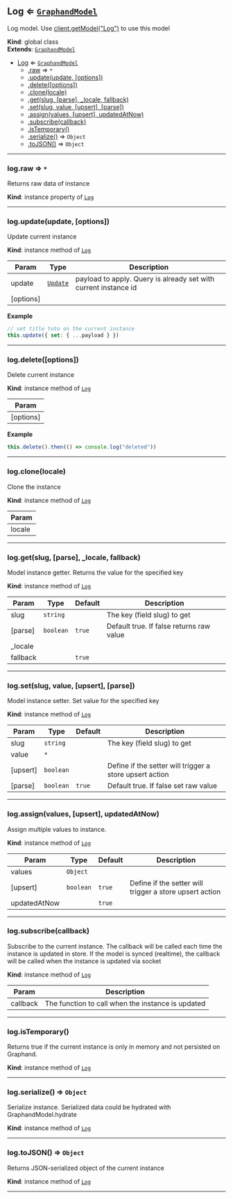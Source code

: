 <a name="Log"></a>

## Log ⇐ [<code>GraphandModel</code>](GraphandModel.md#GraphandModel)
Log model. Use [client.getModel("Log")](Client.md#Client+getModel) to use this model

**Kind**: global class  
**Extends**: [<code>GraphandModel</code>](GraphandModel.md#GraphandModel)  

* [Log](Log.md#Log) ⇐ [<code>GraphandModel</code>](GraphandModel.md#GraphandModel)
    * [.raw](#GraphandModel+raw) ⇒ <code>\*</code>
    * [.update(update, [options])](#GraphandModel+update)
    * [.delete([options])](#GraphandModel+delete)
    * [.clone(locale)](#GraphandModel+clone)
    * [.get(slug, [parse], _locale, fallback)](#GraphandModel+get)
    * [.set(slug, value, [upsert], [parse])](#GraphandModel+set)
    * [.assign(values, [upsert], updatedAtNow)](#GraphandModel+assign)
    * [.subscribe(callback)](#GraphandModel+subscribe)
    * [.isTemporary()](#GraphandModel+isTemporary)
    * [.serialize()](#GraphandModel+serialize) ⇒ <code>Object</code>
    * [.toJSON()](#GraphandModel+toJSON) ⇒ <code>Object</code>


* * *

<a name="GraphandModel+raw"></a>

### log.raw ⇒ <code>\*</code>
Returns raw data of instance

**Kind**: instance property of [<code>Log</code>](Log.md#Log)  

* * *

<a name="GraphandModel+update"></a>

### log.update(update, [options])
Update current instance

**Kind**: instance method of [<code>Log</code>](Log.md#Log)  

| Param | Type | Description |
| --- | --- | --- |
| update | [<code>Update</code>](typedef.md#Update) | payload to apply. Query is already set with current instance id |
| [options] |  |  |

**Example**  
```js
// set title toto on the current instance
this.update({ set: { ...payload } })
```

* * *

<a name="GraphandModel+delete"></a>

### log.delete([options])
Delete current instance

**Kind**: instance method of [<code>Log</code>](Log.md#Log)  

| Param |
| --- |
| [options] | 

**Example**  
```js
this.delete().then(() => console.log("deleted"))
```

* * *

<a name="GraphandModel+clone"></a>

### log.clone(locale)
Clone the instance

**Kind**: instance method of [<code>Log</code>](Log.md#Log)  

| Param |
| --- |
| locale | 


* * *

<a name="GraphandModel+get"></a>

### log.get(slug, [parse], _locale, fallback)
Model instance getter. Returns the value for the specified key

**Kind**: instance method of [<code>Log</code>](Log.md#Log)  

| Param | Type | Default | Description |
| --- | --- | --- | --- |
| slug | <code>string</code> |  | The key (field slug) to get |
| [parse] | <code>boolean</code> | <code>true</code> | Default true. If false returns raw value |
| _locale |  |  |  |
| fallback |  | <code>true</code> |  |


* * *

<a name="GraphandModel+set"></a>

### log.set(slug, value, [upsert], [parse])
Model instance setter. Set value for the specified key

**Kind**: instance method of [<code>Log</code>](Log.md#Log)  

| Param | Type | Default | Description |
| --- | --- | --- | --- |
| slug | <code>string</code> |  | The key (field slug) to get |
| value | <code>\*</code> |  |  |
| [upsert] | <code>boolean</code> |  | Define if the setter will trigger a store upsert action |
| [parse] | <code>boolean</code> | <code>true</code> | Default true. If false set raw value |


* * *

<a name="GraphandModel+assign"></a>

### log.assign(values, [upsert], updatedAtNow)
Assign multiple values to instance.

**Kind**: instance method of [<code>Log</code>](Log.md#Log)  

| Param | Type | Default | Description |
| --- | --- | --- | --- |
| values | <code>Object</code> |  |  |
| [upsert] | <code>boolean</code> | <code>true</code> | Define if the setter will trigger a store upsert action |
| updatedAtNow |  | <code>true</code> |  |


* * *

<a name="GraphandModel+subscribe"></a>

### log.subscribe(callback)
Subscribe to the current instance. The callback will be called each time the instance is updated in store.
If the model is synced (realtime), the callback will be called when the instance is updated via socket

**Kind**: instance method of [<code>Log</code>](Log.md#Log)  

| Param | Description |
| --- | --- |
| callback | The function to call when the instance is updated |


* * *

<a name="GraphandModel+isTemporary"></a>

### log.isTemporary()
Returns true if the current instance is only in memory and not persisted on Graphand.

**Kind**: instance method of [<code>Log</code>](Log.md#Log)  

* * *

<a name="GraphandModel+serialize"></a>

### log.serialize() ⇒ <code>Object</code>
Serialize instance. Serialized data could be hydrated with GraphandModel.hydrate

**Kind**: instance method of [<code>Log</code>](Log.md#Log)  

* * *

<a name="GraphandModel+toJSON"></a>

### log.toJSON() ⇒ <code>Object</code>
Returns JSON-serialized object of the current instance

**Kind**: instance method of [<code>Log</code>](Log.md#Log)  

* * *

